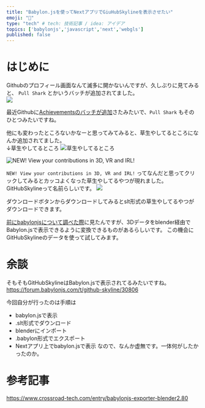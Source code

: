 ```yaml
---
title: "Babylon.jsを使ってNextアプリでGiuHubSkylineを表示させたい"
emoji: "🧊"
type: "tech" # tech: 技術記事 / idea: アイデア
topics: ['babylonjs','javascript','next','webgls']
published: false
---
```


# はじめに

Githubのプロフィール画面なんて滅多に開かないんですが、久しぶりに見てみると、 `Pull Shark` とかいうバッチが追加されてました。  
![](https://storage.googleapis.com/zenn-user-upload/90408d9e6d8a-20220618.png)

最近Githubに[Achievementsのバッチが追加](https://zenn.dev/nyancat/articles/20220612-github-achievements)さたみたいで、`Pull Shark` もそのひとつみたいですね。

他にも変わったところないかなーと思ってみてみると、草生やしてるところになんか追加されてました。  
↓草生やしてるところ
![草生やしてるところ](https://storage.googleapis.com/zenn-user-upload/4c48c26d700d-20220618.png)

![NEW! View your contributions in 3D, VR and IRL!](https://storage.googleapis.com/zenn-user-upload/58e706d6be7d-20220618.png)

`NEW! View your contributions in 3D, VR and IRL!` ってなんだと思ってクリックしてみるとカッコよくなった草生やしてるやつが現れました。
GitHubSkylineって名前らしいです。
![](https://storage.googleapis.com/zenn-user-upload/71ebf12fa3d4-20220618.gif)

ダウンロードボタンからダウンロードしてみるとslt形式の草生やしてるやつがダウンロードできます。

[前にbabylonjsについて調べた際](https://zenn.dev/ymmt1089/articles/20220520_babylonjs)に見たんですが、3Dデータをblender経由でBabylon.jsで表示できるように変換できるものがあるらしいです。
この機会にGitHubSkylineのデータを使って試してみます。  

# 余談
そもそもGitHubSkylineはBabylon.jsで表示されてるみたいですね。
https://forum.babylonjs.com/t/github-skyline/30806

今回自分が行ったのは手順は
* babylon.jsで表示
* .slt形式でダウンロード
* blenderにインポート
* .babylon形式でエクスポート
* Nextアプリ上でbabylon.jsで表示
なので、なんか虚無です。一体何がしたかったのか。


# 参考記事
https://www.crossroad-tech.com/entry/babylonjs-exporter-blender2.80
